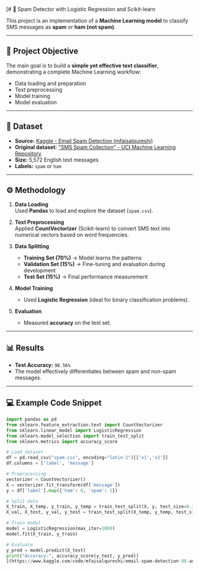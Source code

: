 [# 📧 Spam Detector with Logistic Regression and Scikit-learn

This project is an implementation of a **Machine Learning model** to classify SMS messages as **spam** or **ham (not spam)**.

---

## 🎯 Project Objective
The main goal is to build a **simple yet effective text classifier**, demonstrating a complete Machine Learning workflow:
- Data loading and preparation
- Text preprocessing
- Model training
- Model evaluation

---

## 📂 Dataset
- **Source:** [Kaggle - Email Spam Detection (mfaisalqureshi)]([https://www.kaggle.com](https://www.kaggle.com/code/mfaisalqureshi/email-spam-detection-98-accuracy))
- **Original dataset:** ["SMS Spam Collection" - UCI Machine Learning Repository](https://archive.ics.uci.edu/ml/datasets/sms+spam+collection)
- **Size:** 5,572 English text messages  
- **Labels:** `spam` or `ham`

---

## ⚙️ Methodology
1. **Data Loading**  
   Used **Pandas** to load and explore the dataset (`spam.csv`).

2. **Text Preprocessing**  
   Applied **CountVectorizer** (Scikit-learn) to convert SMS text into numerical vectors based on word frequencies.

3. **Data Splitting**
   - **Training Set (70%)** → Model learns the patterns  
   - **Validation Set (15%)** → Fine-tuning and evaluation during development  
   - **Test Set (15%)** → Final performance measurement  

4. **Model Training**  
   - Used **Logistic Regression** (ideal for binary classification problems).

5. **Evaluation**  
   - Measured **accuracy** on the test set.  

---

## 📊 Results
- **Test Accuracy:** `98.56%`  
- The model effectively differentiates between spam and non-spam messages.  

---

## 💻 Example Code Snippet
```python
import pandas as pd
from sklearn.feature_extraction.text import CountVectorizer
from sklearn.linear_model import LogisticRegression
from sklearn.model_selection import train_test_split
from sklearn.metrics import accuracy_score

# Load dataset
df = pd.read_csv("spam.csv", encoding="latin-1")[['v1','v2']]
df.columns = ['label', 'message']

# Preprocessing
vectorizer = CountVectorizer()
X = vectorizer.fit_transform(df['message'])
y = df['label'].map({'ham': 0, 'spam': 1})

# Split data
X_train, X_temp, y_train, y_temp = train_test_split(X, y, test_size=0.3, random_state=42)
X_val, X_test, y_val, y_test = train_test_split(X_temp, y_temp, test_size=0.5, random_state=42)

# Train model
model = LogisticRegression(max_iter=1000)
model.fit(X_train, y_train)

# Evaluate
y_pred = model.predict(X_test)
print("Accuracy:", accuracy_score(y_test, y_pred))
](https://www.kaggle.com/code/mfaisalqureshi/email-spam-detection-98-accuracy)
